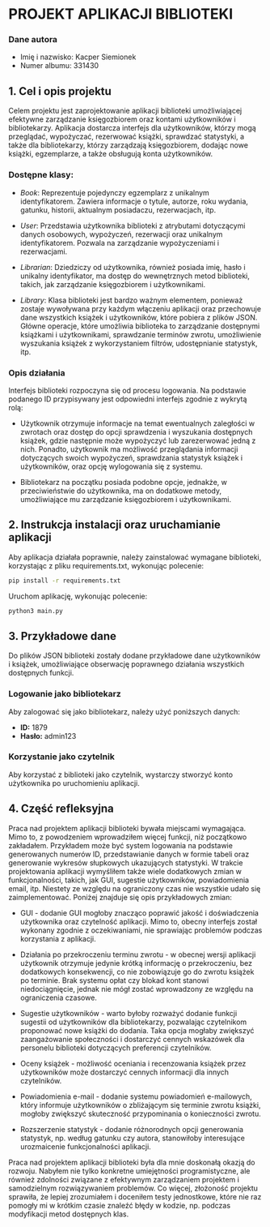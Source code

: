 # **PROJEKT APLIKACJI BIBLIOTEKI**

### Dane autora

- Imię i nazwisko: Kacper Siemionek
- Numer albumu: 331430

## **1. Cel i opis projektu**

Celem projektu jest zaprojektowanie aplikacji biblioteki umożliwiającej efektywne zarządzanie księgozbiorem oraz kontami użytkowników i bibliotekarzy. Aplikacja dostarcza interfejs dla użytkowników, którzy mogą przeglądać, wypożyczać, rezerwować książki, sprawdzać statystyki, a także dla bibliotekarzy, którzy zarządzają księgozbiorem, dodając nowe książki, egzemplarze, a także obsługują konta użytkowników.

### Dostępne klasy:

- *Book*:
  Reprezentuje pojedynczy egzemplarz z unikalnym identyfikatorem. Zawiera informacje o tytule, autorze, roku wydania, gatunku, historii, aktualnym posiadaczu, rezerwacjach, itp.

- *User*:
  Przedstawia użytkownika biblioteki z atrybutami dotyczącymi danych osobowych, wypożyczeń, rezerwacji oraz unikalnym identyfikatorem. Pozwala na zarządzanie wypożyczeniami i rezerwacjami.

- *Librarian*:
  Dziedziczy od użytkownika, również posiada imię, hasło i unikalny identyfikator, ma dostęp do wewnętrznych metod biblioteki, takich, jak zarządzanie księgozbiorem i użytkownikami.

- *Library*:
  Klasa biblioteki jest bardzo ważnym elementem, ponieważ zostaje wywoływana przy każdym włączeniu aplikacji oraz przechowuje dane wszystkich książek i użytkowników, które pobiera z plików JSON. Główne operacje, które umożliwia biblioteka to zarządzanie dostępnymi książkami i użytkownikami, sprawdzanie terminów zwrotu, umożliwienie wyszukania książek z wykorzystaniem filtrów, udostępnianie statystyk, itp.

### Opis działania

Interfejs biblioteki rozpoczyna się od procesu logowania. Na podstawie podanego ID przypisywany jest odpowiedni interfejs zgodnie z wykrytą rolą:

- Użytkownik otrzymuje informacje na temat ewentualnych zaległości w zwrotach oraz dostęp do opcji sprawdzenia i wyszukania dostępnych książek, gdzie następnie może wypożyczyć lub zarezerwować jedną z nich. Ponadto, użytkownik ma możliwość przeglądania informacji dotyczących swoich wypożyczeń, sprawdzania statystyk książek i użytkowników, oraz opcję wylogowania się z systemu.

- Bibliotekarz na początku posiada podobne opcje, jednakże, w przeciwieństwie do użytkownika, ma on dodatkowe metody, umożliwiające mu zarządzanie księgozbiorem i użytkownikami.

## **2. Instrukcja instalacji oraz uruchamianie aplikacji**

Aby aplikacja działała poprawnie, należy zainstalować wymagane biblioteki, korzystając z pliku requirements.txt, wykonując polecenie:

```bash
pip install -r requirements.txt
```

Uruchom aplikację, wykonując polecenie:

```bash
python3 main.py
```

## **3. Przykładowe dane**

Do plików JSON biblioteki zostały dodane przykładowe dane użytkowników i książek, umożliwiające obserwację poprawnego działania wszystkich dostępnych funkcji.

### Logowanie jako bibliotekarz

Aby zalogować się jako bibliotekarz, należy użyć poniższych danych:

- **ID:** 1879
- **Hasło:** admin123

### Korzystanie jako czytelnik

Aby korzystać z biblioteki jako czytelnik, wystarczy stworzyć konto użytkownika po uruchomieniu aplikacji.


## **4. Część refleksyjna**

Praca nad projektem aplikacji biblioteki bywała miejscami wymagająca. Mimo to, z powodzeniem wprowadziłem więcej funkcji, niż początkowo zakładałem. Przykładem może być system logowania na podstawie generowanych numerów ID, przedstawianie danych w formie tabeli oraz generowanie wykresów słupkowych ukazujących statystyki. W trakcie projektowania aplikacji wymyśliłem także wiele dodatkowych zmian w funkcjonalności, takich, jak GUI, sugestie użytkowników, powiadomienia email, itp. Niestety ze względu na ograniczony czas nie wszystkie udało się zaimplementować. Poniżej znajduje się opis przykładowych zmian:

- GUI - dodanie GUI mogłoby znacząco poprawić jakość i doświadczenia użytkownika oraz czytelność aplikacji. Mimo to, obecny interfejs został wykonany zgodnie z oczekiwaniami, nie sprawiając problemów podczas korzystania z aplikacji.

- Działania po przekroczeniu terminu zwrotu - w obecnej wersji aplikacji użytkownik otrzymuje jedynie krótką informację o przekroczeniu, bez dodatkowych konsekwencji, co nie zobowiązuje go do zwrotu książek po terminie. Brak systemu opłat czy blokad kont stanowi niedociągnięcie, jednak nie mógł zostać wprowadzony ze względu na ograniczenia czasowe.

- Sugestie użytkowników - warto byłoby rozważyć dodanie funkcji sugestii od użytkowników dla bibliotekarzy, pozwalając czytelnikom proponować nowe książki do dodania. Taka opcja mogłaby zwiększyć zaangażowanie społeczności i dostarczyć cennych wskazówek dla personelu biblioteki dotyczących preferencji czytelników.

- Oceny książek - możliwość oceniania i recenzowania książek przez użytkowników może dostarczyć cennych informacji dla innych czytelników.

- Powiadomienia e-mail - dodanie systemu powiadomień e-mailowych, który informuje użytkowników o zbliżającym się terminie zwrotu książki, mogłoby zwiększyć skuteczność przypominania o konieczności zwrotu.

- Rozszerzenie statystyk - dodanie różnorodnych opcji generowania statystyk, np. według gatunku czy autora, stanowiłoby interesujące urozmaicenie funkcjonalności aplikacji.

 Praca nad projektem aplikacji biblioteki była dla mnie doskonałą okazją do rozwoju. Nabyłem nie tylko konkretne umiejętności programistyczne, ale również zdolności związane z efektywnym zarządzaniem projektem i samodzielnym rozwiązywaniem problemów. Co więcej, złożoność projektu sprawiła, że lepiej zrozumiałem i doceniłem testy jednostkowe, które nie raz pomogły mi w krótkim czasie znaleźć błędy w kodzie, np. podczas modyfikacji metod dostępnych klas.